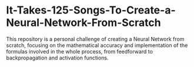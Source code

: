 # It-Takes-125-Songs-To-Create-a-Neural-Network-From-Scratch
This repository is a personal challenge of creating a Neural Network from scratch, focusing on the mathematical accuracy and implementation of the formulas involved in the whole process, from feedforward to backpropagation and activation functions.
